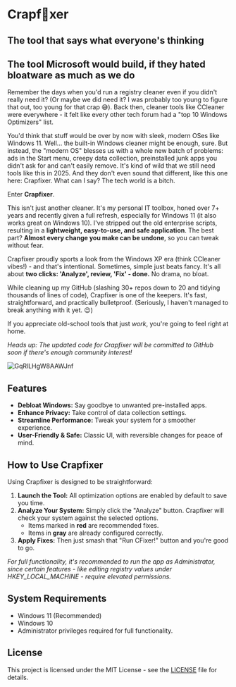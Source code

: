 # Crapf🧼xer

## The tool that says what everyone's thinking

## The tool Microsoft would build, if they hated bloatware as much as we do

Remember the days when you'd run a registry cleaner even if you didn't really need it? (Or maybe we did need it? I was probably too young to figure that out, too young for that crap 😅).
Back then, cleaner tools like CCleaner were everywhere - it felt like every other tech forum had a "top 10 Windows Optimizers" list.

You'd think that stuff would be over by now with sleek, modern OSes like Windows 11. Well... the built-in Windows cleaner might be enough, sure.
But instead, the "modern OS" blesses us with a whole new batch of problems: ads in the Start menu, creepy data collection, preinstalled junk apps you didn't ask for and can't easily remove.
It's kind of wild that we still need tools like this in 2025. And they don't even sound that different, like this one here: Crapfixer.
What can I say? The tech world is a bitch.

Enter **Crapfixer**.

This isn't just another cleaner. It's my personal IT toolbox, honed over 7+ years and recently given a full refresh, especially for Windows 11 (it also works great on Windows 10). I've stripped out the old enterprise scripts, resulting in a **lightweight, easy-to-use, and safe application**. The best part? **Almost every change you make can be undone**, so you can tweak without fear.

Crapfixer proudly sports a look from the Windows XP era (think CCleaner vibes!) - and that's intentional. Sometimes, simple just beats fancy. It's all about **two clicks: 'Analyze', review, 'Fix' - done.** No drama, no bloat.

While cleaning up my GitHub (slashing 30+ repos down to 20 and tidying thousands of lines of code), Crapfixer is one of the keepers. It's fast, straightforward, and practically bulletproof. (Seriously, I haven't managed to break anything with it yet. 😉)

If you appreciate old-school tools that just _work_, you're going to feel right at home.

_Heads up: The updated code for Crapfixer will be committed to GitHub soon if there's enough community interest!_

![GqRlLHgW8AAWJnf](https://github.com/user-attachments/assets/15a259e7-0397-4750-8d67-56408a878f0f)

## Features

- **Debloat Windows:** Say goodbye to unwanted pre-installed apps.
- **Enhance Privacy:** Take control of data collection settings.
- **Streamline Performance:** Tweak your system for a smoother experience.
- **User-Friendly & Safe:** Classic UI, with reversible changes for peace of mind.

## How to Use Crapfixer

Using Crapfixer is designed to be straightforward:

1. **Launch the Tool:** All optimization options are enabled by default to save you time.
2. **Analyze Your System:** Simply click the "Analyze" button. Crapfixer will check your system against the selected options.
   - Items marked in **red** are recommended fixes.
   - Items in **gray** are already configured correctly.
3. **Apply Fixes:** Then just smash that "Run CFixer!" button and you're good to go.

_For full functionality, it's recommended to run the app as Administrator, since certain features - like editing registry values under HKEY_LOCAL_MACHINE - require elevated permissions._

## System Requirements

- Windows 11 (Recommended)
- Windows 10
- Administrator privileges required for full functionality.

## License

This project is licensed under the MIT License - see the [LICENSE](./LICENSE) file for details.
